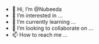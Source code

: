 - 👋 Hi, I’m @Nubeeda
- 👀 I’m interested in ...
- 🌱 I’m currently learning ...
- 💞️ I’m looking to collaborate on ...
- 📫 How to reach me ...

<!---
Nubeeda/Nubeeda is a ✨ special ✨ repository because its `README.md` (this file) appears on your GitHub profile.
You can click the Preview link to take a look at your changes.
--->

